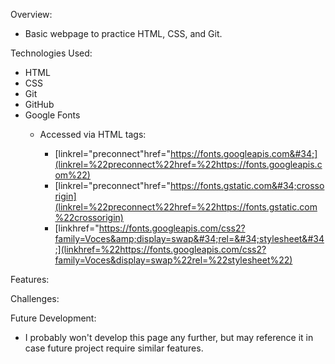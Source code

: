 Overview:

- Basic webpage to practice HTML, CSS, and Git.

Technologies Used:

- HTML
- CSS
- Git
- GitHub
- Google Fonts
  - Accessed via HTML tags:

    - [linkrel=&#34;preconnect&#34;href=&#34;https://fonts.googleapis.com&#34;](linkrel=%22preconnect%22href=%22https://fonts.googleapis.com%22)
    - [linkrel=&#34;preconnect&#34;href=&#34;https://fonts.gstatic.com&#34;crossorigin](linkrel=%22preconnect%22href=%22https://fonts.gstatic.com%22crossorigin)
    - [linkhref=&#34;https://fonts.googleapis.com/css2?family=Voces&amp;display=swap&#34;rel=&#34;stylesheet&#34;](linkhref=%22https://fonts.googleapis.com/css2?family=Voces&display=swap%22rel=%22stylesheet%22)

Features:

Challenges:

Future Development:

- I probably won't develop this page any further, but may reference it in case future project require similar features.
